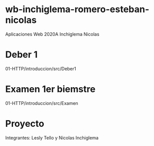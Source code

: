 # wb-inchiglema-romero-esteban-nicolas

Aplicaciones Web 2020A Inchiglema Nicolas

# Deber 1
01-HTTP/introduccion/src/Deber1

# Examen 1er biemstre
01-HTTP/introduccion/src/Examen

# Proyecto
Integrantes: Lesly Tello y Nicolas Inchiglema
